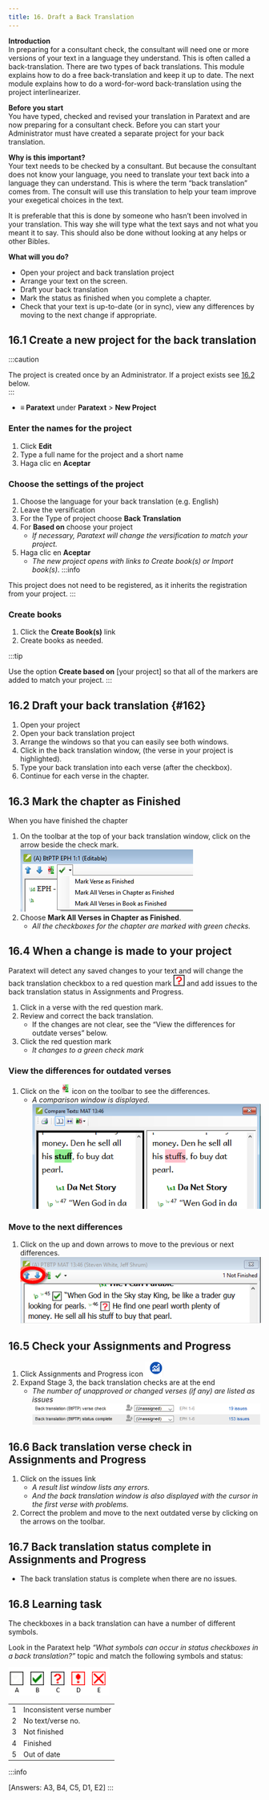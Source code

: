 ```yaml
---
title: 16. Draft a Back Translation
---
```

**Introduction**  
In preparing for a consultant check, the consultant will need one or more versions of your text in a language they understand. This is often called a back-translation. There are two types of back translations. This module explains how to do a free back-translation and keep it up to date. The next module explains how to do a word-for-word back-translation using the project interlinearizer.

**Before you start**  
You have typed, checked and revised your translation in Paratext and are now preparing for a consultant check. Before you can start your Administrator must have created a separate project for your back translation.

**Why is this important?**  
Your text needs to be checked by a consultant. But because the consultant does not know your language, you need to translate your text back into a language they can understand. This is where the term “back translation” comes from. The consult will use this translation to help your team improve your exegetical choices in the text.

It is preferable that this is done by someone who hasn’t been involved in your translation. This way she will type what the text says and not what you meant it to say. This should also be done without looking at any helps or other Bibles.

**What will you do?**
-  Open your project and back translation project
-  Arrange your text on the screen.
-  Draft your back translation
-  Mark the status as finished when you complete a chapter.
-  Check that your text is up-to-date (or in sync), view any differences by moving to the next change if appropriate.

## 16.1 Create a new project for the back translation

:::caution

The project is created once by an Administrator. If a project exists see [16.2](#162) below.   
:::

- **≡ Paratext** under **Paratext** \> **New Project**

### Enter the names for the project
1.  Click **Edit**
1.  Type a full name for the project and a short name
1.  Haga clic en **Aceptar**

### Choose the settings of the project
1.  Choose the language for your back translation (e.g. English)
1. Leave the versification
1. For the Type of project choose **Back Translation**
1. For **Based on** choose your project
   - *If necessary, Paratext will change the versification to match your project.*
1. Haga clic en **Aceptar**
   - *The new project opens with links to Create book(s) or Import book(s)*. :::info

This project does not need to be registered, as it inherits the registration from your project.
:::


### Create books
1.  Click the **Create Book(s)** link
1.  Create books as needed.

:::tip

Use the option **Create based on** [your project] so that all of the markers are added to match your project.
:::


## 16.2 Draft your back translation {#162}
1.  Open your project
1.  Open your back translation project
1.  Arrange the windows so that you can easily see both windows.
1.  Click in the back translation window, (the verse in your project is highlighted).
1.  Type your back translation into each verse (after the checkbox).
1.  Continue for each verse in the chapter.


## 16.3 Mark the chapter as Finished
When you have finished the chapter

1.  On the toolbar at the top of your back translation window, click on the arrow beside the check mark.  
   ![wordml://97.png](../media/285e6d53f77a7d2d34ab6c4e22065e3b.png)
1.  Choose **Mark All Verses in Chapter as Finished**.
    - *All the checkboxes for the chapter are marked with green checks.*

## 16.4 When a change is made to your project
Paratext will detect any saved changes to your text and will change the back translation checkbox to a red question mark ![wordml://98.png](../media/fd2a2899133a5e6932581c91e4a3f0e3.png) and add issues to the back translation status in Assignments and Progress.

1.  Click in a verse with the red question mark.
1.  Review and correct the back translation.
    - If the changes are not clear, see the “View the differences for outdate verses” below.
1.  Click the red question mark
    - *It changes to a green check mark*

### View the differences for outdated verses
1.  Click on the ![wordml://99.png](../media/be3ec4dba9fa9fd49cc3cfbf9d635979.png) icon on the toolbar to see the differences.
    - *A comparison window is displayed*.  
      ![wordml://100.png](../media/9da74a5911c8ba1d92d9e18caad3db4a.png)

### Move to the next differences
1.  Click on the up and down arrows to move to the previous or next differences.  
   ![wordml://101.png](../media/ec6005b7e6d58cf0917c133ddb451b24.png)


## 16.5 Check your Assignments and Progress
1.  Click Assignments and Progress icon ![wordml://102.png](../media/d4f73d4e85851f0a7038bdd7f203d5f5.png)
1.  Expand Stage 3, the back translation checks are at the end
    - *The number of unapproved or changed verses (if any) are listed as issues*  
      ![wordml://103.png](../media/06c918135131c6c83bfff9ae5644156b.png)

## 16.6 Back translation verse check in Assignments and Progress
1.  Click on the issues link
    - *A result list window lists any errors.*
    -  *And the back translation window is also displayed with the cursor in the first verse with problems.*
1.  Correct the problem and move to the next outdated verse by clicking on the arrows on the toolbar.

## 16.7 Back translation status complete in Assignments and Progress
-  The back translation status is complete when there are no issues.

## 16.8 Learning task
The checkboxes in a back translation can have a number of different symbols.

Look in the Paratext help *“What symbols can occur in status checkboxes in a back translation?”* topic and match the following symbols and status:

![](../media/ABCDE.png)

|   |                           |
| - | ------------------------- |
| 1 | Inconsistent verse number |
| 2 | No text/verse no.         |
| 3 | Not finished              |
| 4 | Finished                  |
| 5 | Out of date               |


:::info

[Answers: A3, B4, C5, D1, E2]
:::